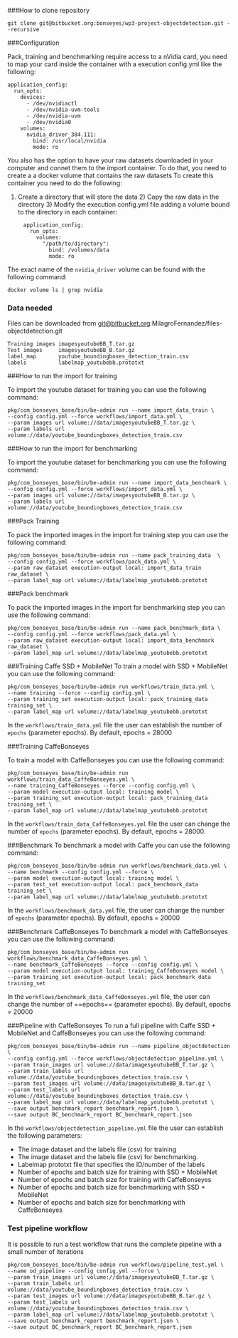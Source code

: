 
###How to clone repository

```
git clone git@bitbucket.org:bonseyes/wp3-project-objectdetection.git --recursive
```
###Configuration

Pack, training and benchmarking require access to a nVidia card, you need to map your card inside the container with a execution config.yml like the following:

```
application_config:
  run_opts:
    devices:
      - /dev/nvidiactl
      - /dev/nvidia-uvm-tools
      - /dev/nvidia-uvm
      - /dev/nvidia0
    volumes:  
      nvidia_driver_384.111:
        bind: /usr/local/nvidia
        mode: ro
```

You also has the option to have your raw datasets downloaded in your computer and connet them to the import container. To do that, you need to create a a docker volume that contains the raw datasets
To create this container you need to do the following:
1) Create a directory that will store the data 2) Copy the raw data in the directory 3) Modify the execution config.yml file adding a volume bound to the directory in each container:

```
     application_config:
       run_opts:             
         volumes:
           "/path/to/directory":
             bind: /volumes/data
             mode: ro
```

The exact name of the `nvidia_driver` volume can be found with the following command:

```
docker volume ls | grep nvidia
```

### Data needed ###
Files can be downloaded from git@bitbucket.org:MilagroFernandez/files-objectdetection.git
```
Training images imagesyoutubeBB_T.tar.gz
Test images		imagesyoutubeBB_B.tar.gz
label_map		youtube_boundingboxes_detection_train.csv
labels			labelmap_youtubebb.prototxt
```

###How to run the import for training

To import the youtube dataset for training you can use the following command:
```
pkg/com_bonseyes_base/bin/be-admin run --name import_data_train \
--config config.yml --force workflows/import_data.yml \
--param images url volume://data/imagesyoutubeBB_T.tar.gz \
--param labels url volume://data/youtube_boundingboxes_detection_train.csv

```
###How to run the import for benchmarking

To import the youtube dataset for benchmarking you can use the following command:
```
pkg/com_bonseyes_base/bin/be-admin run --name import_data_benchmark \
--config config.yml --force workflows/import_data.yml \
--param images url volume://data/imagesyoutubeBB_B.tar.gz \
--param labels url volume://data/youtube_boundingboxes_detection_train.csv
```

###Pack Training

To pack the imported images in the import for training step you can use the following command:

```
pkg/com_bonseyes_base/bin/be-admin run --name pack_training_data  \
--config config.yml --force workflows/pack_data.yml \
--param raw_dataset execution-output local: import_data_train raw_dataset \
--param label_map url volume://data/labelmap_youtubebb.prototxt
```


###Pack benchmark

To pack the imported images in the import for benchmarking step you can use the following command:
```
pkg/com_bonseyes_base/bin/be-admin run --name pack_benchmark_data \
--config config.yml --force workflows/pack_data.yml \
--param raw_dataset execution-output local: import_data_benchmark raw_dataset \
--param label_map url volume://data/labelmap_youtubebb.prototxt
```


###Training Caffe SSD + MobileNet
To train a model with SSD + MobileNet you can use the following command:

```
pkg/com_bonseyes_base/bin/be-admin run workflows/train_data.yml \
--name training --force --config config.yml \
--param training_set execution-output local: pack_training_data training_set \
--param label_map url volume://data/labelmap_youtubebb.prototxt
```

In the `workflows/train_data.yml` file the user can establish the number of `epochs` (parameter epochs). By default, epochs = 28000

###Training CaffeBonseyes

To train a model with CaffeBonseyes you can use the following command:

```
pkg/com_bonseyes_base/bin/be-admin run workflows/train_data_CaffeBonseyes.yml \
--name training_CaffeBonseyes --force --config config.yml \
--param model execution-output local: training model \
--param training_set execution-output local: pack_training_data training_set \
--param label_map url volume://data/labelmap_youtubebb.prototxt
```

In the `workflows/train_data_CaffeBonseyes.yml` file the user can change the number of `epochs` (parameter epochs). By default, epochs = 28000.


###Benchmark
To benchmark a model with Caffe you can use the following command:

```
pkg/com_bonseyes_base/bin/be-admin run workflows/benchmark_data.yml \
--name benchmark --config config.yml --force \
--param model execution-output local: training model \
--param test_set execution-output local: pack_benchmark_data training_set \
--param label_map url volume://data/labelmap_youtubebb.prototxt
```
In the `workflows/benchmark_data.yml` file, the user can change the number of `epochs` (parameter epochs). By default, epochs = 20000

###Benchmark CaffeBonseyes
To benchmark a model with CaffeBonseyes you can use the following command:

```
pkg/com_bonseyes_base/bin/be-admin run workflows/benchmark_data_CaffeBonseyes.yml \ 
--name benchmark_CaffeBonseyes --force --config config.yml \
--param model execution-output local: training_CaffeBonseyes model \
--param training_set execution-output local: pack_benchmark_data training_set

```

In the `workflows/benchmark_data_CaffeBonseyes.yml` file, the user can change the number of ==epochs== (parameter epochs). By default, epochs = 20000


###Pipeline with CaffeBonseyes
To run a full pipeline with Caffe SSD + MobileNet and CaffeBonseyes you can use the following command:

```
pkg/com_bonseyes_base/bin/be-admin run --name pipeline_objectdetection \
--config config.yml --force workflows/objectdetection_pipeline.yml \
--param train_images url volume://data/imagesyoutubeBB_T.tar.gz \
--param train_labels url volume://data/youtube_boundingboxes_detection_train.csv \
--param test_images url volume://data/imagesyoutubeBB_B.tar.gz \
--param test_labels url volume://data/youtube_boundingboxes_detection_train.csv \
--param label_map url volume://data/labelmap_youtubebb.prototxt \
--save output benchmark_report benchmark_report.json \
--save output BC_benchmark_report BC_benchmark_report.json
```

In the `workflows/objectdetection_pipeline.yml` file the user can establish the following parameters:
- The image dataset and the labels file (csv) for training
- The image dataset and the labels file (csv) for benchmarking.
- Labelmap prototxt file that specifies the ID/number of the labels
- Number of epochs and batch size for training with SSD + MobileNet
- Number of epochs and batch size for training with CaffeBonseyes
- Number of epochs and batch size for benchmarking with SSD + MobileNet
- Number of epochs and batch size for benchmarking with CaffeBonseyes

### Test pipeline workflow
It is possible to run a test workflow that runs the complete pipeline with a small number of iterations

```
pkg/com_bonseyes_base/bin/be-admin run workflows/pipeline_test.yml \
--name od_pipeline --config config.yml --force \
--param train_images url volume://data/imagesyoutubeBB_T.tar.gz \
--param train_labels url volume://data/youtube_boundingboxes_detection_train.csv \
--param test_images url volume://data/imagesyoutubeBB_B.tar.gz \
--param test_labels url volume://data/youtube_boundingboxes_detection_train.csv \
--param label_map url volume://data/labelmap_youtubebb.prototxt \
--save output benchmark_report benchmark_report.json \
--save output BC_benchmark_report BC_benchmark_report.json
```

